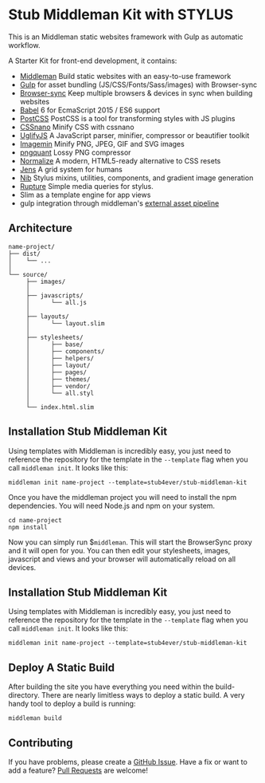 # Stub Middleman Kit with STYLUS

This is an Middleman static websites framework with Gulp as automatic workflow.

A Starter Kit for front-end development, it contains:
 - [Middleman](https://middlemanapp.com/) Build static websites with an easy-to-use framework
 - [Gulp](https://github.com/gulpjs/gulp) for asset bundling (JS/CSS/Fonts/Sass/images) with Browser-sync
 - [Browser-sync](https://github.com/BrowserSync/browser-sync) Keep multiple browsers & devices in sync when building websites
 - [Babel](https://babeljs.io/) 6 for EcmaScript 2015 / ES6 support
 - [PostCSS](https://github.com/postcss/postcss) PostCSS is a tool for transforming styles with JS plugins
 - [CSSnano](https://github.com/ben-eb/gulp-cssnano) Minify CSS with cssnano
 - [UglifyJS](https://github.com/mishoo/UglifyJS2) A JavaScript parser, minifier, compressor or beautifier toolkit
 - [Imagemin](https://github.com/imagemin/imagemin) Minify PNG, JPEG, GIF and SVG images
 - [pngquant](https://github.com/pornel/pngquant) Lossy PNG compressor
 - [Normalize](https://necolas.github.io/normalize.css/) A modern, HTML5-ready alternative to CSS resets
 - [Jens](http://jeet.gs/) A grid system for humans
 - [Nib](https://github.com/tj/nib) Stylus mixins, utilities, components, and gradient image generation
- [Rupture](https://github.com/jenius/rupture) Simple media queries for stylus.
 - Slim as a template engine for app views
 - gulp integration through middleman's [external asset pipeline](https://middlemanapp.com/advanced/external-pipeline)

## Architecture

    name-project/
    ├── dist/
    │    └── ...
    │
    └── source/
         ├── images/
         │
         ├── javascripts/
         │      └── all.js
         │
         ├── layouts/
         │      └── layout.slim
         │
         ├── stylesheets/
         │      ├── base/
         │      ├── components/
         │      ├── helpers/
         │      ├── layout/
         │      ├── pages/
         │      ├── themes/
         │      ├── vendor/
         │      └── all.styl
         │
         └── index.html.slim

## Installation Stub Middleman Kit

Using templates with Middleman is incredibly easy, you just need to reference
the repository for the template in the ``--template`` flag when you call
``middleman init``. It looks like this:

```
middleman init name-project --template=stub4ever/stub-middleman-kit
```

Once you have the middleman project you will need to install the npm
dependencies. You will need Node.js and npm on your system.

```
cd name-project
npm install
```
Now you can simply run $``middleman``. This will start the BrowserSync proxy
and it will open for you. You can then edit your stylesheets, images, javascript and views and your
browser will automatically reload on all devices.

## Installation Stub Middleman Kit

Using templates with Middleman is incredibly easy, you just need to reference
the repository for the template in the ``--template`` flag when you call
``middleman init``. It looks like this:

```
middleman init name-project --template=stub4ever/stub-middleman-kit
```

## Deploy A Static Build

After building the site you have everything you need within the build-directory. There are nearly limitless ways to deploy a static build.
A very handy tool to deploy a build is running:

```
middleman build
```

## Contributing
If you have problems, please create a [GitHub Issue](https://github.com/stub4ever/stub-middleman-kit/issues).
Have a fix or want to add a feature? [Pull Requests](https://github.com/stub4ever/stub-middleman-kit/pulls) are welcome!




